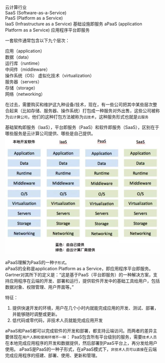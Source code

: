 云计算行业  
SaaS (Software-as-a-Service)  
PaaS (Platform as a Service)  
IaaS (Infrastructure as a Service) 基础设施即服务
aPaaS (application Platform as a Service) 应用程序平台即服务

一套软件通常包含以下九个层次：  

应用（application）  
数据（data）  
运行库（runtime）  
中间件（middleware）  
操作系统（OS）
虚拟化技术（virtualization）  
服务器（servers）  
存储（storage）  
网络（networking）  

在过去，需要购买和维护这九种设备/技术，现在，有一些公司把其中某些层次整合起来（比如存储、服务器、操作系统）打包成一种服务对外出售，这些公司被称为`云计算公司`，他们的这种打包方法被称为`云技术`，这种服务形式也就是`云服务`  

基础架构即服务（IaaS），平台即服务（PaaS）和软件即服务（SaaS），区别在于哪些服务是云计算公司提供、哪些是自己提供。  
![云服务](./images/云服务.jpeg)  

aPaaS理解为PaaS的一种`子形式`。  
aPaaS的全称是application Platform as a Service，即应用程序平台即服务。  
Gartner对其所下的定义是：“这是基于PaaS（平台即服务）的一种解决方案，支持应用程序在云端的开发、部署和运行，提供软件开发中的基础工具给用户，包括数据对象、权限管理、用户界面等。”  

特征：  
1. 提供快速开发的环境，用户在几个小时内就能完成应用的开发、测试、部署，并能够随时调整或更新。 
2. 低代码或零代码，非技术人员就能完成应用开发  

aPaaS和PaaS都可以完成软件的开发和部署，都支持云端访问。而两者的差异主要体现在`用户人群和使用环境不一样`：
PaaS包含所有平台级别的服务，需要`技术人员`在本地完成应用程序的开发和数据提供，然后部署到PaaS平台上，再分发给用户使用。
aPaaS是PaaS的一种子形式，在aPaaS模式下，`非技术人员可以直接`在云端完成应用程序的搭建、部署、使用、更新和管理。
